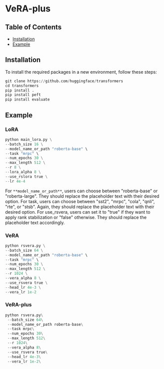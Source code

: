 # VeRA-plus

## Table of Contents
- [Installation](#installation)
- [Example](#example)

## Installation
To install the required packages in a new environment, follow these steps:
```python
git clone https://github.com/huggingface/transformers
cd transformers
pip install .
pip install peft
pip install evaluate
```
## Example 
### LoRA
```python
python main_lora.py \
--batch_size 16 \
--model_name_or_path "roberta-base" \
--task "mrpc" \
--num_epochs 30 \
--max_length 512 \
--r 8 \
--lora_alpha 8 \
--use_rslora true \
--lr 4e-4
```
For `**model_name_or_path**`, users can choose between "roberta-base" or "roberta-large". They should replace the placeholder text with their desired option.
For task, users can choose between "sst2", "mrpc", "cola", "qnli", "rte", or "stsb". Again, they should replace the placeholder text with their desired option.
For use_rsvera, users can set it to "true" if they want to apply rank stabilization or "false" otherwise. They should replace the placeholder text accordingly.
### VeRA
```python
python rsvera.py \
--batch_size 64 \
--model_name_or_path "roberta-base" \
--task "mrpc" \
--num_epochs 30 \
--max_length 512 \
--r 1024 \
--vera_alpha 8 \
--use_rsvera true \
--head_lr 4e-3 \
--vera_lr 1e-2
```
### VeRA-plus
```python
python rsvera.py\
 --batch_size 64\
 --model_name_or_path roberta-base\
 --task mrpc\
 --num_epochs 30\
 --max_length 512\
 --r 1024\
 --vera_alpha 8\
 --use_rsvera true\
 --head_lr 4e-3\
 --vera_lr 1e-2\
```

